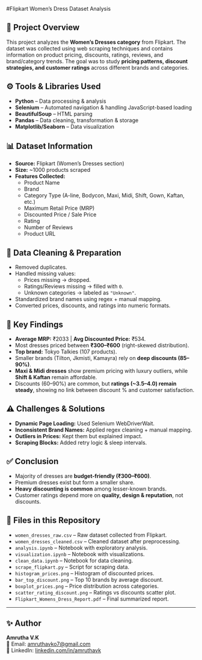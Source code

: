 #Flipkart Women’s Dress Dataset Analysis  

## 📌 Project Overview  
This project analyzes the **Women’s Dresses category** from Flipkart. The dataset was collected using web scraping techniques and contains information on product pricing, discounts, ratings, reviews, and brand/category trends. The goal was to study **pricing patterns, discount strategies, and customer ratings** across different brands and categories.  

## ⚙️ Tools & Libraries Used  
- **Python** – Data processing & analysis  
- **Selenium** – Automated navigation & handling JavaScript-based loading  
- **BeautifulSoup** – HTML parsing  
- **Pandas** – Data cleaning, transformation & storage  
- **Matplotlib/Seaborn** – Data visualization  

## 📊 Dataset Information  
- **Source:** Flipkart (Women’s Dresses section)  
- **Size:** ~1000 products scraped  
- **Features Collected:**  
  - Product Name  
  - Brand  
  - Category Type (A-line, Bodycon, Maxi, Midi, Shift, Gown, Kaftan, etc.)  
  - Maximum Retail Price (MRP)  
  - Discounted Price / Sale Price  
  - Rating  
  - Number of Reviews  
  - Product URL  

## 🧹 Data Cleaning & Preparation  
- Removed duplicates.  
- Handled missing values:  
  - Prices missing → dropped.  
  - Ratings/Reviews missing → filled with `0`.  
  - Unknown categories → labeled as `"Unknown"`.  
- Standardized brand names using regex + manual mapping.  
- Converted prices, discounts, and ratings into numeric formats.  

## 🔑 Key Findings  
- **Average MRP:** ₹2033 | **Avg Discounted Price:** ₹534.  
- Most dresses priced between **₹300–₹600** (right-skewed distribution).  
- **Top brand:** Tokyo Talkies (107 products).  
- Smaller brands (Tilton, Jkmisti, Kamayra) rely on **deep discounts (85–90%)**.  
- **Maxi & Midi dresses** show premium pricing with luxury outliers, while **Shift & Kaftan** remain affordable.  
- Discounts (60–90%) are common, but **ratings (~3.5–4.0) remain steady**, showing no link between discount % and customer satisfaction.  

## ⚠️ Challenges & Solutions  
- **Dynamic Page Loading:** Used Selenium WebDriverWait.  
- **Inconsistent Brand Names:** Applied regex cleaning + manual mapping.  
- **Outliers in Prices:** Kept them but explained impact.  
- **Scraping Blocks:** Added retry logic & sleep intervals.  

## ✅ Conclusion  
- Majority of dresses are **budget-friendly (₹300–₹600)**.  
- Premium dresses exist but form a smaller share.  
- **Heavy discounting is common** among lesser-known brands.  
- Customer ratings depend more on **quality, design & reputation**, not discounts.  

## 📂 Files in this Repository  
- `women_dresses_raw.csv` – Raw dataset collected from Flipkart.  
- `women_dresses_cleaned.csv` – Cleaned dataset after preprocessing.  
- `analysis.ipynb` – Notebook with exploratory analysis.  
- `visualization.ipynb` – Notebook with visualizations.  
- `clean_data.ipynb` – Notebook for data cleaning.  
- `scrape_flipkart.py` – Script for scraping data.  
- `histogram_prices.png` – Histogram of discounted prices.  
- `bar_top_discount.png` – Top 10 brands by average discount.  
- `boxplot_prices.png` – Price distribution across categories.  
- `scatter_rating_discount.png` – Ratings vs discounts scatter plot.  
- `Flipkart_Womens_Dress_Report.pdf` – Final summarized report.  

---

## ✨ Author  
**Amrutha V.K**  
📧 Email: [amruthavko7@gmail.com](mailto:amruthavko7@gmail.com)  
🔗 LinkedIn: [linkedin.com/in/amruthavk](https://www.linkedin.com/in/amruthavk)  
